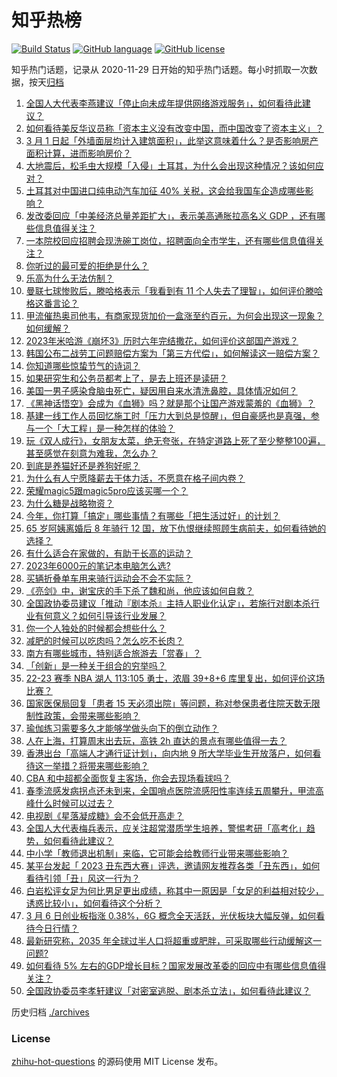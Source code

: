 # 知乎热榜
[![Build Status](https://github.com/ToWeLong/zhihu-hot-questions/workflows/CI/badge.svg)](https://github.com/ToWeLong/zhihu-hot-questions/actions)
[![GitHub language](https://img.shields.io/badge/language-golang-orange.svg)](https://golang.org/)
[![GitHub license](https://img.shields.io/github/license/ToWeLong/zhihu-hot-questions)](https://github.com/ToWeLong/zhihu-hot-questions/blob/main/LICENSE)

知乎热门话题，记录从 2020-11-29 日开始的知乎热门话题。每小时抓取一次数据，按天[归档](./archives)

<!-- BEGIN -->

1. [全国人大代表李燕建议「停止向未成年提供网络游戏服务」，如何看待此建议？](https://www.zhihu.com/question/587681635)
1. [如何看待美反华议员称「资本主义没有改变中国，而中国改变了资本主义」？](https://www.zhihu.com/question/587689380)
1. [3 月 1 日起「外墙面层均计入建筑面积」，此举这意味着什么？是否影响房产面积计算，进而影响房价？](https://www.zhihu.com/question/587580594)
1. [大地震后，松毛虫大规模「入侵」土耳其，为什么会出现这种情况？该如何应对？](https://www.zhihu.com/question/587812397)
1. [​土耳其对中国进口纯电动汽车加征 40% 关税，这会给我国车企造成哪些影响？](https://www.zhihu.com/question/587336538)
1. [发改委回应「中美经济总量差距扩大」，表示美高通胀拉高名义 GDP ，还有哪些信息值得关注？](https://www.zhihu.com/question/587830535)
1. [一本院校回应招聘会现洗碗工岗位，招聘面向全市学生，还有哪些信息值得关注？](https://www.zhihu.com/question/587821533)
1. [你听过的最可爱的拒绝是什么？](https://www.zhihu.com/question/29461632)
1. [乐高为什么无法仿制？](https://www.zhihu.com/question/35558370)
1. [曼联七球惨败后，滕哈格表示「我看到有 11 个人失去了理智」，如何评价滕哈格这番言论？](https://www.zhihu.com/question/587808850)
1. [甲流催热奥司他韦，有商家现货加价一盒涨至约百元，为何会出现这一现象？如何缓解？](https://www.zhihu.com/question/587738983)
1. [2023年米哈游《崩坏3》历时六年完结撒花，如何评价这部国产游戏？](https://www.zhihu.com/question/587428441)
1. [韩国公布二战劳工问题赔偿方案为「第三方代偿」，如何解读这一赔偿方案？](https://www.zhihu.com/question/587816997)
1. [你知道哪些惊蛰节气的诗词？](https://www.zhihu.com/question/587084780)
1. [如果研究生和公务员都考上了，是去上班还是读研？](https://www.zhihu.com/question/587186525)
1. [美国一男子感染食脑虫死亡，疑因用自来水清洗鼻腔，具体情况如何？](https://www.zhihu.com/question/587483178)
1. [《黑神话悟空》会成为《血狮》吗？就是那个让国产游戏蒙羞的《血狮》？](https://www.zhihu.com/question/587584367)
1. [基建一线工作人员回忆施工时「压力大到总是惊醒」，但自豪感也是真强，参与一个「大工程」是一种怎样的体验？](https://www.zhihu.com/question/586906870)
1. [玩《双人成行》，女朋友太菜，绝无夸张，在特定道路上死了至少整整100遍，甚至感觉在刻意为难我，怎么办？](https://www.zhihu.com/question/452785716)
1. [到底是养猫好还是养狗好呢？](https://www.zhihu.com/question/587301434)
1. [为什么有人宁愿降薪去干体力活，不愿意在格子间内卷？](https://www.zhihu.com/question/586742537)
1. [荣耀magic5跟magic5pro应该买哪一个？](https://www.zhihu.com/question/586883335)
1. [为什么糖是战略物资？](https://www.zhihu.com/question/50053883)
1. [今年，你打算「搞定」哪些事情？有哪些「把生活过好」的计划？](https://www.zhihu.com/question/586886503)
1. [65 岁阿姨离婚后 8 年骑行 12 国，放下仇恨继续照顾生病前夫，如何看待她的选择？](https://www.zhihu.com/question/587336946)
1. [有什么适合在家做的，有助于长高的运动？](https://www.zhihu.com/question/586816073)
1. [2023年6000元的笔记本电脑怎么选?](https://www.zhihu.com/question/584798968)
1. [买辆折叠单车用来骑行运动会不会不实际？](https://www.zhihu.com/question/586697193)
1. [《亮剑》中，谢宝庆的手下杀了魏和尚，他应该如何自救？](https://www.zhihu.com/question/510009620)
1. [全国政协委员建议「推动『剧本杀』主持人职业化认定」，若施行对剧本杀行业有何意义？如何引导该行业发展？](https://www.zhihu.com/question/587071907)
1. [你一个人独处的时候都会想些什么？](https://www.zhihu.com/question/582543815)
1. [减肥的时候可以吃肉吗？怎么吃不长肉？](https://www.zhihu.com/question/586428698)
1. [南方有哪些城市，特别适合旅游去「赏春」？](https://www.zhihu.com/question/586681402)
1. [「创新」是一种关于组合的穷举吗？](https://www.zhihu.com/question/586900112)
1. [22-23 赛季 NBA 湖人 113:105 勇士，浓眉 39+8+6 库里复出，如何评价这场比赛？](https://www.zhihu.com/question/587788872)
1. [国家医保局回复「患者 15 天必须出院」等问题，称对参保患者住院天数无限制性政策，会带来哪些影响？](https://www.zhihu.com/question/587711622)
1. [瑜伽练习需要多久才能够学做头向下的倒立动作？](https://www.zhihu.com/question/586389145)
1. [人在上海，打算周末出去玩，高铁 2h 直达的景点有哪些值得一去？](https://www.zhihu.com/question/582817632)
1. [香港出台「高端人才通行证计划」，向内地 9 所大学毕业生开放落户，如何看待这一举措？将带来哪些影响？](https://www.zhihu.com/question/587865322)
1. [CBA 和中超都全面恢复主客场，你会去现场看球吗？](https://www.zhihu.com/question/587292907)
1. [春季流感发病拐点还未到来，全国哨点医院流感阳性率连续五周攀升，甲流高峰什么时候可以过去？](https://www.zhihu.com/question/587821171)
1. [电视剧《星落凝成糖》会不会低开高走？](https://www.zhihu.com/question/584676531)
1. [全国人大代表梅兵表示，应关注超常潜质学生培养，警惕考研「高考化」趋势，如何看待此建议？](https://www.zhihu.com/question/587731318)
1. [中小学「教师退出机制」来临，它可能会给教师行业带来哪些影响？](https://www.zhihu.com/question/587883968)
1. [某平台发起「 2023 丑东西大赛」评选，邀请网友推荐各类「丑东西」，如何看待引领「丑」风这一行为？](https://www.zhihu.com/question/587126096)
1. [白岩松评女足为何比男足更出成绩，称其中一原因是「女足的利益相对较少，诱惑比较小」，如何看待这个分析？](https://www.zhihu.com/question/587812387)
1. [3 月 6 日创业板指涨 0.38%，6G 概念全天活跃，光伏板块大幅反弹，如何看待今日行情？](https://www.zhihu.com/question/587831648)
1. [最新研究称，2035 年全球过半人口将超重或肥胖，可采取哪些行动缓解这一问题?](https://www.zhihu.com/question/587819933)
1. [如何看待 5% 左右的GDP增长目标？国家发展改革委的回应中有哪些信息值得关注？](https://www.zhihu.com/question/587831088)
1. [全国政协委员李孝轩建议「对密室逃脱、剧本杀立法」，如何看待此建议？](https://www.zhihu.com/question/587824347)

<!-- END -->

历史归档 [./archives](./archives)


### License
[zhihu-hot-questions](https://github.com/towelong/zhihu-hot-questions) 的源码使用 MIT License 发布。